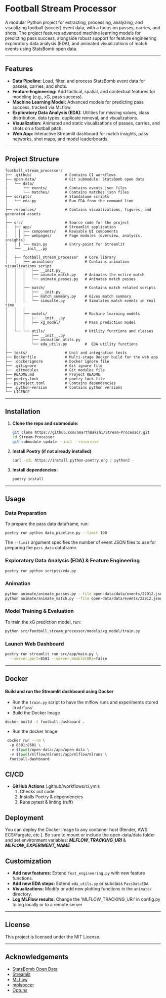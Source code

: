 # Football Stream Processor

A modular Python project for extracting, processing, analyzing, and visualizing football (soccer) event data, with a focus on passes, carries, and shots. The project features advanced machine learning models for predicting pass success, alongside robust support for feature engineering, exploratory data analysis (EDA), and animated visualizations of match events using StatsBomb open data.

---

## Features

- **Data Pipeline:** Load, filter, and process StatsBomb event data for passes, carries, and shots.  
- **Feature Engineering:** Add tactical, spatial, and contextual features for modeling (e.g., xG, pass success).  
- **Machine Learning Model:** Advanced models for predicting pass success, tracked via MLflow.  
- **Exploratory Data Analysis (EDA):** Utilities for missing values, class distribution, data types, duplicate removal, and visualizations.  
- **Visualization:** Animated and static visualizations of passes, carries, and shots on a football pitch.  
- **Web App:** Interactive Streamlit dashboard for match insights, pass networks, shot maps, and model leaderboards.  

---

## Project Structure

```
football_stream_processor/
├── .github/               # Contains CI workflows
├── open-data/             # Git submodule: StatsBomb open data
│   └── data/
|       └── events/        # Contains events json files    
|       └── matches/       # Contains matches json files    
├── scripts/               # Standalone scripts
│   └── eda.py             # Run EDA from the command line
│
├── resources/             # Contains visualizations, figures, and generated assets
│
├── src/                   # Source code for the project
|   ├── app/               # Streamlit application
|   │ │ ├── components/    # Reusable UI components
|   │ │ ├── webpages/      # Page modules (overview, analysis, insights)
|   │ │ └── main.py        # Entry-point for Streamlit
│   └── __init__.py
│   
|   ├── football_stream_processor   # Core library
│   │   ├── animation/              # Contains animation visualizations script
│   │   │   ├── __init.py__
│   │   │   ├── animate_match.py    # Animates the entire match
│   │   │   └── animate_passes.py   # Animates match passes
│   │   │
│   │   ├── match/                  # Contains match related scripts
│   │   │   ├── __init.py__
│   │   │   ├── match_summary.py    # Gives match summary
│   │   │   └── simualte.py         # Simulates match events in real time
│   │   │
│   │   ├── models/                 # Machine learning models
│   │   │   ├── __init__.py  
│   │   │   ├── xg_model/           # Pass prediction model
│   │   │
│   └── └── utils/                  # Utility functions and classes
│           ├── __init__.py
│           ├── animation_utils.py 
│           └── eda_utils.py        #  EDA utility functions
│
├── tests/                 # Unit and integration tests
├── Dockerfile             # Multi-stage Docker build for the web app
├── .dockerignore          # Docker ignore file
├── .gitignore             # Git ignore file
├── .gitmodules            # Git modules file
├── README.md              # Project README
├── poetry.lock            # poetry lock file
├── pyproject.toml         # Contains dependencies
├── .python-version        # Contains python versions
└── LICENCE
```

---

## Installation

1. **Clone the repo and submodule:**

   ```bash
   git clone https://github.com/SmarthBakshi/Stream-Processor.git
   cd Stream-Processor
   git submodule update --init --recursive
   ```

2. **Install Poetry (if not already installed)**

    ```sh
    curl -sSL https://install.python-poetry.org | python3 -
    ```

3. **Install dependencies:**

    ```sh
    poetry install 
    ```

---

## Usage

### Data Preparation

To prepare the pass data dataframe, run:

```bash
poetry run python data_pipeline.py --limit 100
```

The `--limit` argument specifies the number of event JSON files to use for preparing the `pass_data` dataframe.

### Exploratory Data Analysis (EDA) & Feature Engineering

```bash
poetry run python scripts/eda.py
```

### Animation

```bash
python animate/animate_passes.py --file open-data/data/events/22912.json --save
python animate/animate_match.py --file open-data/data/events/22912.json --save
```

### Model Training & Evaluation

To train the xG prediction model, run:

```bash
python src/football_stream_processor/models/xg_model/train.py
```

### Launch Web Dashboard

```bash
poetry run streamlit run src/app/main.py \
  --server.port=8501 --server.enableCORS=false
```

---

## Docker

#### Build and run the Streamlit dashboard using Docker

- Run the `train.py` script to have the mlflow runs and experiments stored in `mlflow/`
- Build the Docker Image

```bash
docker build -t football-dashboard .
```

- Run the docker Image

```bash
 docker run --rm \             
  -p 8501:8501 \                                  
  -v $(pwd)/open-data:/app/open-data \        
  -v $(pwd)/mlflow/mlruns:/app/mlflow/mlruns \
  football-dashboard
```

## CI/CD

- **GitHub Actions** (.github/workflows/ci.yml):
    1. Checks out code
    2. Installs Poetry & dependencies
    3. Runs pytest & linting (ruff)

## Deployment

You can deploy the Docker image to any container host (Render, AWS ECS/Fargate, etc.).
Be sure to mount or include the open-data/data folder and set environment variables:
***MLFLOW_TRACKING_URI*** & ***MLFLOW_EXPERIMENT_NAME***

## Customization

- **Add new features:** Extend `feat_engineering.py` with new feature functions.
- **Add new EDA steps:** Extend `eda_utils.py` or subclass `PassDataEDA`.
- **Visualizations:** Modify or add new plotting functions in the `animate/` directory.
- **Log MLFlow results:** Change the 'MLFLOW_TRACKING_URI' in config.py to log locally or to a remote server

---

## License

This project is licensed under the MIT License.

---

## Acknowledgements

- [StatsBomb Open Data](https://github.com/statsbomb/open-data)
- [Streamlit](https://streamlit.io/)
- [MLflow](https://mlflow.org/)
- [mplsoccer](https://mplsoccer.readthedocs.io/en/latest/)
- [Optuna](https://optuna.org/)
